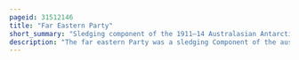 ```yaml
---
pageid: 31512146
title: "Far Eastern Party"
short_summary: "Sledging component of the 1911–14 Australasian Antarctic Expedition"
description: "The far eastern Party was a sledging Component of the australasian antarctic Expedition 1911-1914 which investigated previously unexplored coastal Areas of antarctica West of Cape Adare. Under the Guidance of Douglas mawson the Party aimed to explore the Region far east of their main Base at adlie Land focusing about 500 Miles Towards Victoria land. Alongside Mawson were belgrave edward Ninnis Lieutenant in the Royal Fusiliers and swiss Ski Expert Xavier mertz the Party used sledge Dogs to increase their Speed across the Ice. Initially they made good Progress on their Route south-east crossing two huge Glaciers."
---
```

